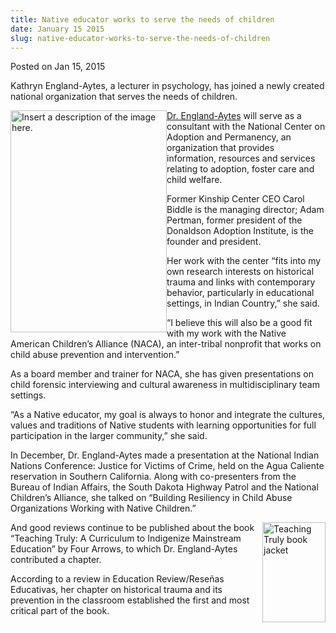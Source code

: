 ```yaml
---
title: Native educator works to serve the needs of children
date: January 15 2015
slug: native-educator-works-to-serve-the-needs-of-children
---
```


 



<span class="date">Posted on Jan 15, 2015    </span>
<p>Kathryn England-Aytes, a lecturer in psychology, has joined a
newly created national organization that serves the needs of
children.</p>
<p><img alt="Insert a description of the image here." src="https://news.csumb.edu/sites/default/files/65/attachments/news/images/kathrym_head_shot.jpg" style="width:250px; height:355px; float:left"><a href="https://sbgs.csumb.edu/faculty/kathryn-england-aytes" rel="nofollow">Dr. England-Aytes</a> will serve as a consultant with
the National Center on Adoption and Permanency, an organization
that provides information, resources and services relating to
adoption, foster care and child welfare.</img></p>
<p>Former Kinship Center CEO Carol Biddle is the managing director;
Adam Pertman, former president of the Donaldson Adoption Institute,
is the founder and president.</p>
<p>Her work with the center &#x201C;fits into my own research interests on
historical trauma and links with contemporary behavior,
particularly in educational settings, in Indian Country,&#x201D; she
said.</p>
<p>&#x201C;I believe this will also be a good fit with my work with the
Native American Children&#x2019;s Alliance (NACA), an inter-tribal
nonprofit that works on child abuse prevention and
intervention.&#x201D;</p>
<p>As a board member and trainer for NACA, she has given
presentations on child forensic interviewing and cultural awareness
in multidisciplinary team settings.</p>
<p>&#x201C;As a Native educator, my goal is always to honor and integrate
the cultures, values and traditions of Native students with
learning opportunities for full participation in the larger
community,&#x201D; she said.</p>
<p>In December, Dr. England-Aytes made a presentation at the
National Indian Nations Conference: Justice for Victims of Crime,
held on the Agua Caliente reservation in Southern California. Along
with co-presenters from the Bureau of Indian Affairs, the South
Dakota Highway Patrol and the National Children&#x2019;s Alliance, she
talked on &#x201C;Building Resiliency in Child Abuse Organizations Working
with Native Children.&#x201D;</p>
<p><img alt="Teaching Truly book jacket" src="https://news.csumb.edu/sites/default/files/65/attachments/news/images/teaching_truly.jpeg" style="float:right; width:101px; height:160px">And good reviews
continue to be published about the book &#x201C;Teaching Truly: A
Curriculum to Indigenize Mainstream Education&#x201D; by Four Arrows, to
which Dr. England-Aytes contributed a chapter.</img></p>
<p>According to a review in Education Review/Rese&#xF1;as Educativas,
her chapter on historical trauma and its prevention in the
classroom established the first and most critical part of the
book.<br>
&#xA0;</br></p>





```
